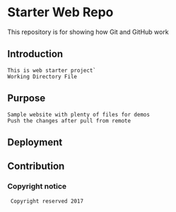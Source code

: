 # Starter Web Repo
This repository is for showing how Git and GitHub work

## Introduction
	This is web starter project`
	Working Directory File
	
## Purpose

	Sample website with plenty of files for demos 
	Push the changes after pull from remote
## Deployment

## Contribution
### Copyright notice
     Copyright reserved 2017 